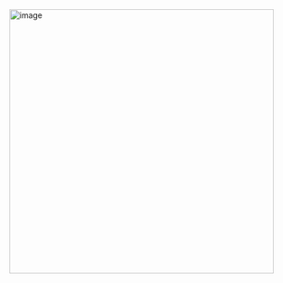 <img width="469" alt="image" src="https://github.com/user-attachments/assets/a00605a0-5a31-4f72-8954-fafafe0fc0cb" />

